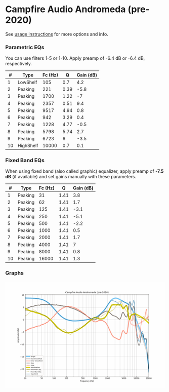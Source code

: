 # Campfire Audio Andromeda (pre-2020)
See [usage instructions](https://github.com/jaakkopasanen/AutoEq#usage) for more options and info.

### Parametric EQs
You can use filters 1-5 or 1-10. Apply preamp of -6.4 dB or -6.4 dB, respectively.

|   # | Type      |   Fc (Hz) |    Q |   Gain (dB) |
|-----|-----------|-----------|------|-------------|
|   1 | LowShelf  |       105 | 0.7  |         4.2 |
|   2 | Peaking   |       221 | 0.39 |        -5.8 |
|   3 | Peaking   |      1700 | 1.22 |        -7   |
|   4 | Peaking   |      2357 | 0.51 |         9.4 |
|   5 | Peaking   |      9517 | 4.94 |         0.8 |
|   6 | Peaking   |       942 | 3.29 |         0.4 |
|   7 | Peaking   |      1228 | 4.77 |        -0.5 |
|   8 | Peaking   |      5798 | 5.74 |         2.7 |
|   9 | Peaking   |      6723 | 6    |        -3.5 |
|  10 | HighShelf |     10000 | 0.7  |         0.1 |

### Fixed Band EQs
When using fixed band (also called graphic) equalizer, apply preamp of **-7.5 dB** (if available) and set gains manually with these parameters.

|   # | Type    |   Fc (Hz) |    Q |   Gain (dB) |
|-----|---------|-----------|------|-------------|
|   1 | Peaking |        31 | 1.41 |         3.8 |
|   2 | Peaking |        62 | 1.41 |         1.7 |
|   3 | Peaking |       125 | 1.41 |        -3.1 |
|   4 | Peaking |       250 | 1.41 |        -5.1 |
|   5 | Peaking |       500 | 1.41 |        -2.2 |
|   6 | Peaking |      1000 | 1.41 |         0.5 |
|   7 | Peaking |      2000 | 1.41 |         1.7 |
|   8 | Peaking |      4000 | 1.41 |         7   |
|   9 | Peaking |      8000 | 1.41 |         0.8 |
|  10 | Peaking |     16000 | 1.41 |         1.3 |

### Graphs
![](./Campfire%20Audio%20Andromeda%20(pre-2020).png)
